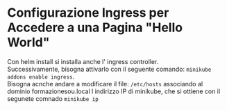 # Configurazione Ingress per Accedere a una Pagina "Hello World"

Con helm install si installa anche l' ingress controller.  
Successivamente, bisogna attivarlo con il seguente comando: `minikube addons enable ingress`.  
Bisogna acnche andare a modificare il file: `/etc/hosts` associando al dominio formazionesou.local l indirizzo IP di minikube, che si ottiene con il segunete comnado `minikube ip`
